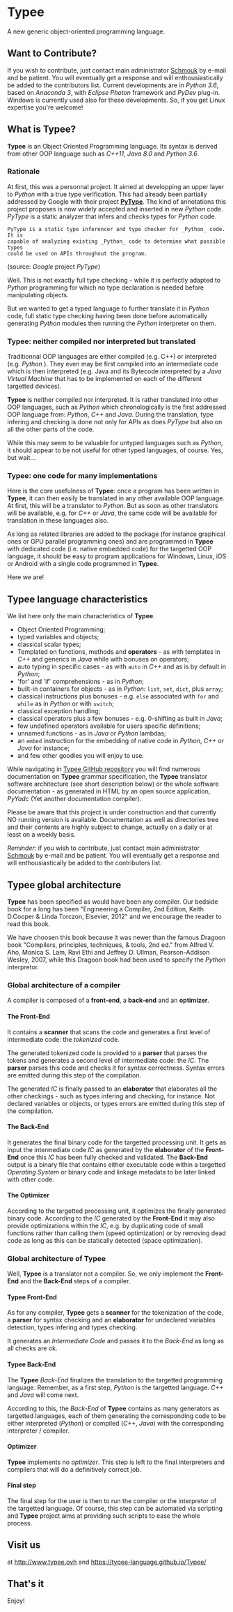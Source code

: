 # Typee

A new generic object-oriented programming language.


## Want to Contribute?

If you wish to contribute, just contact main administrator 
[Schmouk](mailto:ph.schmouker@yahoo.fr) by e-mail and be patient. You will 
eventually get a response and will enthousiastically be added to the 
contributors list.
Current developments are in _Python 3.6_, based on _Anaconda 3_, with 
_Eclipse Photon_ framework and _PyDev_ plug-in. Windows is currently used also 
for these developments. So, if you get Linux expertise you're welcome!


## What is Typee?

__Typee__ is an Object Oriented Programming language. Its syntax is derived 
from other OOP language such as _C++11_, _Java 8.0_ and _Python 3.6_.


### Rationale

At first, this was a personnal project. It aimed at developping an upper layer 
to _Python_ with a true type verification. This had already been partially 
addressed by Google with their project 
[__PyType__](https://opensource.google.com/projects/pytype). The kind of 
annotations this project proposes is now widely accepted and inserted in new 
_Python_ code. _PyType_ is a static analyzer that infers and checks types for 
_Python_ code.

```
PyType is a static type inferencer and type checker for _Python_ code. It is 
capable of analyzing existing _Python_ code to determine what possible types 
could be used on APIs throughout the program.
```
(source: _Google_ project _PyType_)

Well. This is not exactly full type checking - while it is perfectly adapted to 
_Python_ programming for which no type declaration is needed before manipulating 
objects.

But we wanted to get a typed language to further translate it in _Python_ code, 
full static type checking having been done before automatically generating 
_Python_ modules then running the _Python_ interpreter on them.


### Typee: neither compiled nor interpreted but translated

Traditionnal OOP languages are either compiled (e.g. C++) or interpreted (e.g. 
_Python_ ). They even may be first compiled into an intermediate code which is 
then interpreted (e.g. Java and its Bytecode interpreted by a 
_Java Virtual Machine_ that has to be implemented on each of the different 
targetted devices).

__Typee__ is neither compiled nor interpreted. It is rather translated into 
other OOP languages, such as _Python_ which chronologically is the first 
addressed OOP language from: _Python_, _C++_ and _Java_. During the 
translation, type infering and checking is done not only for APIs as does 
_PyType_ but also on all the other parts of the code.

While this may seem to be valuable for untyped languages such as _Python_, it 
should appear to be not useful for other typed languages, of course.
Yes, but wait...


### Typee: one code for many implementations

Here is the core usefulness of __Typee__: once a program has been written in 
__Typee__, it can then easily be translated in any other available OOP 
language. At first, this will be a translator to _Python_. But as soon as other 
translators will be available, e.g. for _C++_ or _Java_, the same code will be 
available for translation in these languages also.

As long as related libraries are added to the package (for instance graphical 
ones or GPU parallel programming ones) and are programmed in __Typee__ with 
dedicated code (i.e. native embedded code) for the targetted OOP language, it 
should be easy to program applications for Windows, Linux, iOS or Android with 
a single code programmed in __Typee__.

Here we are!


## Typee language characteristics

We list here only the main characteristics of __Typee__.

- Object Oriented Programming;
- typed variables and objects;
- classical scalar types;
- Templated on functions, methods and __operators__ - as with templates in 
_C++_ and generics in _Java_ while with bonuses on operators;
- auto typing in specific cases - as with `auto` in _C++_ and as is by default 
in _Python_;
- 'for' and 'if' comprehensions - as in _Python_;
- built-in containers for objects - as in _Python_: `list`, `set`, `dict`, 
plus `array`;
- classical instructions plus bonuses - e.g. `else` associated with `for` and 
`while` as in _Python_ or with `switch`;
- classical exception handling;
- classical operators plus a few bonuses - e.g. 0-shifting as built in _Java_;
- few undefined operators available for users specific definitions;
- unnamed functions - as in _Java_ or _Python_ lambdas;
- an `embed` instruction for the embedding of native code in _Python_, _C++_ or 
_Java_ for instance;
- and few other goodies you will enjoy to use.

While navigating in [Typee GitHub repository](https://github.com/schmouk/Typee) 
you will find numerous documentation on __Typee__ grammar specification, the 
__Typee__ translator software architecture (see short description below) or the 
whole software documentation - as generated in HTML by an open source 
application, _PyYadc_ (Yet another documentation compiler).

Please be aware that this project is under construction and that currently NO 
running version is available. Documentation as well as directories tree and 
their contents are highly subject to change, actually on a daily or at least 
on a weekly basis.

_Reminder_: if you wish to contribute, just contact main administrator 
[Schmouk](mailto:ph.schmouker@yahoo.fr) by e-mail and be patient. You will 
eventually get a response and will enthousiastically be added to the 
contributors list.



## Typee global architecture

__Typee__ has been specified as would have been any compiler. Our bedside book 
for a long has been "Engineering a Compiler, 2nd Edition, Keith D.Cooper & 
Linda Torczon, Elsevier, 2012" and we encourage the reader to read this book.

We have choosen this book because it was newer than the famous Dragoon book 
"Compilers, principles, techniques, & tools, 2nd ed." from Alfred V. Aho, 
Monica S. Lam, Ravi Ethi and Jeffrey D. Ullman, Pearson-Addison Wesley, 2007, 
while this Dragoon book had been used to specify the _Python_ interpretor.


### Global architecture of a compiler

A compiler is composed of a __front-end__, a __back-end__ and an 
__optimizer__.


#### The Front-End

It contains a __scanner__ that scans the code and generates a first level of 
intermediate code: the _tokenized_ code.

The generated tokenized code is provided to a __parser__ that parses the 
tokens and generates a second level of intermediate code: the _IC_. The 
__parser__ parses this code and checks it for syntax correctness. Syntax errors 
are emitted during this step of the compilation.

The generated _IC_ is finally passed to an __elaborator__ that elaborates all 
the other checkings - such as types infering and checking, for instance. Not 
declared variables or objects, or types errors are emitted during this step of 
the compilation.


#### The Back-End

It generates the final binary code for the targetted processing unit. It gets 
as input the intermediate code _IC_ as generated by the __elaborator__ of the 
__Front-End__ once this _IC_ has been fully checked and validated. The 
__Back-End__ output is a binary file that contains either executable code 
within a targetted _Operating System_ or binary code and linkage metadata to be 
later linked with other code.


#### The Optimizer

According to the targetted processing unit, it optimizes the finally generated 
binary code. According to the _IC_ generated by the __Front-End__ it may also 
provide optimizations within the _IC_, e.g. by duplicating code of small 
functions rather than calling them (speed optimization) or by removing dead 
code as long as this can be statically detected (space optimization).


### Global architecture of Typee

Well, __Typee__ is a translator not a compiler. So, we only implement the 
__Front-End__ and the __Back-End__ steps of a compiler.


#### Typee Front-End

As for any compiler, __Typee__ gets a __scanner__ for the tokenization of the 
code, a __parser__ for syntax checking and an __elaborator__ for undeclared 
variables detection, types infering and types checking.

It generates an _Intermediate Code_ and passes it to the _Back-End_ as long as 
all checks are ok.


#### Typee Back-End

The __Typee__ _Back-End_ finalizes the translation to the targetted programming 
language. Remember, as a first step, _Python_ is the targetted language. _C++_ 
and _Java_ will come next.

According to this, the _Back-End_ of __Typee__ contains as many generators as 
targetted languages, each of them generating the corresponding code to be 
either interpreted (_Python_) or compiled (_C++_, _Java_) with the 
corresponding interpreter / compiler.


#### Optimizer

__Typee__ implements no _optimizer_. This step is left to the final 
interpreters and compilers that will do a definitively correct  job.


#### Final step

The final step for the user is then to run the compiler or the interpretor of 
the targetted language. Of course, this step can be automated via scripting 
and __Typee__ project aims at providing such scripts to ease the whole process.


## Visit us

at http://www.typee.ovh and  https://typee-language.github.io/Typee/


## That's it

Enjoy!

